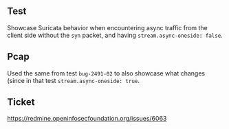 Test
----

Showcase Suricata behavior when encountering async traffic from the client side
without the ``syn`` packet, and having ``stream.async-oneside: false``.

Pcap
----

Used the same from test ``bug-2491-02`` to also showcase what changes (since in that test
``stream.async-oneside: true``.

Ticket
------

https://redmine.openinfosecfoundation.org/issues/6063
